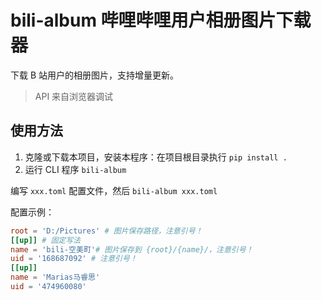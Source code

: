 # bili-album  哔哩哔哩用户相册图片下载器

下载 B 站用户的相册图片，支持增量更新。

> API 来自浏览器调试

## 使用方法

1. 克隆或下载本项目，安装本程序：在项目根目录执行 `pip install .`
2. 运行 CLI 程序 `bili-album`

编写 `xxx.toml` 配置文件，然后 `bili-album xxx.toml`

配置示例：

```toml
root = 'D:/Pictures' # 图片保存路径，注意引号！
[[up]] # 固定写法
name = 'bili-空美町'# 图片保存到 {root}/{name}/，注意引号！
uid = '168687092' # 注意引号！
[[up]]
name = 'Marias马睿思'
uid = '474960080'
```
